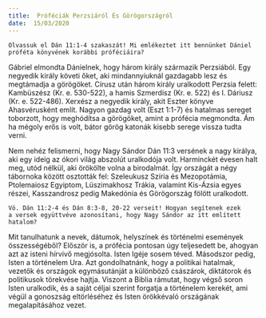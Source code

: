 ```yaml
---
title:  Próféciák Perzsiáról És Görögországról
date:  15/03/2020
---
```


`Olvassuk el Dán 11:1-4 szakaszát! Mi emlékeztet itt bennünket Dániel próféta könyvének korábbi próféciáira?`

Gábriel elmondta Dánielnek, hogy három király származik Perzsiából. Egy negyedik király követi őket, aki mindannyiuknál gazdagabb lesz és megtámadja a görögöket. Círusz után három király uralkodott Perzsia felett: Kambüszész (Kr. e. 530-522), a hamis Szmerdisz (Kr. e. 522) és I. Dáriusz (Kr. e. 522-486). Xerxész a negyedik király, akit Eszter könyve Ahasvérusként említ. Nagyon gazdag volt (Eszt 1:1-7) és hatalmas sereget toborzott, hogy meghódítsa a görögöket, amint a prófécia megmondta. Ám ha mégoly erős is volt, bátor görög katonák kisebb serege vissza tudta verni.

Nem nehéz felismerni, hogy Nagy Sándor Dán 11:3 versének a nagy királya, aki egy ideig az ókori világ abszolút uralkodója volt. Harminckét évesen halt meg, utód nélkül, aki örökölte volna a birodalmát. Így országát a négy tábornoka között osztották fel: Szeleukusz Szíria és Mezopotámia, Ptolemaiosz Egyiptom, Lüszimakhosz Trákia, valamint Kis-Ázsia egyes részei, Kasszandrosz pedig Makedónia és Görögország fölött uralkodott.

`Vö. Dán 11:2-4 és Dán 8:3-8, 20-22 verseit! Hogyan segítenek ezek a versek együttvéve azonosítani, hogy Nagy Sándor az itt említett hatalom?`

Mit tanulhatunk a nevek, dátumok, helyszínek és történelmi események összességéből? Először is, a prófécia pontosan úgy teljesedett be, ahogyan azt az isteni hírvivő megjósolta. Isten Igéje sosem téved. Másodszor pedig, Isten a történelem Ura. Azt gondolhatnánk, hogy a politikai hatalmak, vezetők és országok egymásutánját a különböző császárok, diktátorok és politikusok törekvése hajtja. Viszont a Biblia rámutat, hogy végső soron Isten uralkodik, és a saját céljai szerint forgatja a történelem kerekét, ami végül a gonoszság eltörléséhez és Isten örökkévaló országának megalapításához vezet.